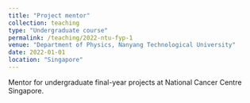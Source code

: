 ```yaml
---
title: "Project mentor"
collection: teaching
type: "Undergraduate course"
permalink: /teaching/2022-ntu-fyp-1
venue: "Department of Physics, Nanyang Technological University"
date: 2022-01-01
location: "Singapore"
---
```


Mentor for undergraduate final-year projects at National Cancer Centre Singapore.
